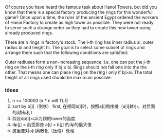 Of course you have heard the famous task about Hanoi Towers, but did you know that there is a special factory producing
the rings for this wonderful game? Once upon a time, the ruler of the ancient Egypt ordered the workers of Hanoi Factory
to create as high tower as possible. They were not ready to serve such a strange order so they had to create this new
tower using already produced rings.

There are n rings in factory's stock. The i-th ring has inner radius ai, outer radius bi and height hi. The goal is to
select some subset of rings and arrange them such that the following conditions are satisfied:

Outer radiuses form a non-increasing sequence, i.e. one can put the j-th ring on the i-th ring only if bj ≤ bi.
Rings should not fall one into the the other. That means one can place ring j on the ring i only if bj>ai.
The total height of all rings used should be maximum possible.

### ideas

1. n <= 100000 (n * n will TLE)
2. sort by b[i]（倒序） first, 在相同b[i]时，按照a[i]倒序排（a[i]越小，对后面的j越有利）
3. 假设dp[i]=以i为顶的tower的高度
4. dp[j] = 前面那些 a[i] < b[j] 的dp的最大值
5. 这里要对a[i]离散化（压缩）处理